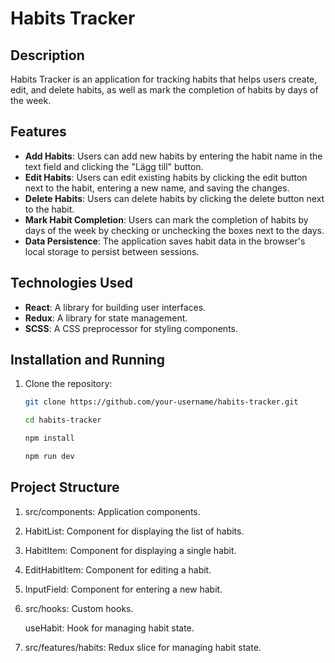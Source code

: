 # Habits Tracker

## Description

Habits Tracker is an application for tracking habits that helps users create, edit, and delete habits, as well as mark the completion of habits by days of the week.

## Features

- **Add Habits**: Users can add new habits by entering the habit name in the text field and clicking the "Lägg till" button.
- **Edit Habits**: Users can edit existing habits by clicking the edit button next to the habit, entering a new name, and saving the changes.
- **Delete Habits**: Users can delete habits by clicking the delete button next to the habit.
- **Mark Habit Completion**: Users can mark the completion of habits by days of the week by checking or unchecking the boxes next to the days.
- **Data Persistence**: The application saves habit data in the browser's local storage to persist between sessions.

## Technologies Used

- **React**: A library for building user interfaces.
- **Redux**: A library for state management.
- **SCSS**: A CSS preprocessor for styling components.

## Installation and Running

1. Clone the repository:

   ```bash
   git clone https://github.com/your-username/habits-tracker.git

   cd habits-tracker

   npm install

   npm run dev
   ```

## Project Structure

1. src/components: Application components.

2. HabitList: Component for displaying the list of habits.

3. HabitItem: Component for displaying a single habit.

4. EditHabitItem: Component for editing a habit.

5. InputField: Component for entering a new habit.

6. src/hooks: Custom hooks.

    useHabit: Hook for managing habit state.

7. src/features/habits: Redux slice for managing habit state.
